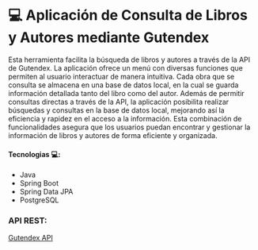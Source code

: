 # 💻 Aplicación de Consulta de Libros y Autores mediante Gutendex

<p>Esta herramienta facilita la búsqueda de libros y autores a través de la API de Gutendex. 
  La aplicación ofrece un menú con diversas funciones que permiten al usuario interactuar de manera intuitiva. 
  Cada obra que se consulta se almacena en una base de datos local, en la cual se guarda información detallada tanto del libro como del autor. 
  Además de permitir consultas directas a través de la API, la aplicación posibilita realizar búsquedas y consultas en la base de datos local, mejorando así la eficiencia y rapidez en el acceso a la información. 
  Esta combinación de funcionalidades asegura que los usuarios puedan encontrar y gestionar la información de libros y autores de forma eficiente y organizada.</p>


#### Tecnologias 💻:
- Java
- Spring Boot
- Spring Data JPA
- PostgreSQL

### API REST:
[Gutendex API](https://gutendex.com/)

